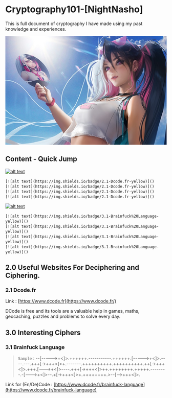 # Cryptography101-[NightNasho]
This is full document of cryptography I have made using my past knowledge and experiences.

![alt text](https://github.com/NashoNightmare/Cryptography101--NightNasho-/blob/master/YW7lEF.jpg)

## Content - Quick Jump

[![alt text](https://img.shields.io/badge/2.0-Useful%20Websites-orange)]() 

	[![alt text](https://img.shields.io/badge/2.1-Dcode.fr-yellow)]() 
	[![alt text](https://img.shields.io/badge/2.1-Dcode.fr-yellow)]() 
	[![alt text](https://img.shields.io/badge/2.1-Dcode.fr-yellow)]() 
	[![alt text](https://img.shields.io/badge/2.1-Dcode.fr-yellow)]() 

[![alt text](https://img.shields.io/badge/3.0-Interesting%20Ciphers-orange)]() 

	[![alt text](https://img.shields.io/badge/3.1-Brainfuck%20Language-yellow)]() 
	[![alt text](https://img.shields.io/badge/3.1-Brainfuck%20Language-yellow)]() 
	[![alt text](https://img.shields.io/badge/3.1-Brainfuck%20Language-yellow)]() 
	[![alt text](https://img.shields.io/badge/3.1-Brainfuck%20Language-yellow)]() 

## 2.0 Useful Websites For Deciphering and Ciphering.

### 2.1 Dcode.fr  
Link : [https://www.dcode.fr](https://www.dcode.fr/)

DCode is free and its tools are a valuable help in games, maths, geocaching, puzzles and problems to solve every day.

## 3.0 Interesting Ciphers

### 3.1 Brainfuck Language
> `Sample` : --[----->+<]>.++++++.-----------.++++++.[----->+<]>.----.---.+++[->+++<]>+.-------.++++++++++.++++++++++.++[->+++<]>.+++.[--->+<]>----.+++[->+++<]>++.++++++++.+++++.--------.-[--->+<]>--.+[->+++<]>+.++++++++.>--[-->+++<]>.

Link for (En/De)Code : [https://www.dcode.fr/brainfuck-language](https://www.dcode.fr/brainfuck-language)

